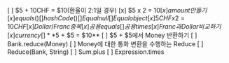 [ ] $5 + 10CHF = $10(환율이 2:1일 경우)
[x] $5 x 2 = $10
[x] amount 만들기
[x] equals()
[ ] hashCode()
[ ] Equal null
[ ] Equal object
[x] 5CHF x 2 = 10CHF
[x] Dollar/Franc 중복
[x] 공용 equals
[ ] 공용 times
[x] Franc과 Dollar 비교하기
[x] currency
[ ] **$5 + $5 = $10**
[ ] $5 + $5에서 Money 반환하기
[ ] Bank.reduce(Money)
[ ] Money에 대한 통화 변환을 수행하는 Reduce
[ ] Reduce(Bank, String)
[ ] Sum.plus
[ ] Expression.times
